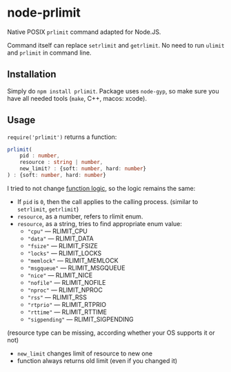 # node-prlimit

Native POSIX `prlimit` command adapted for Node.JS.

Command itself can replace `setrlimit` and `getrlimit`. No need to run `ulimit` and `prlimit` in command line.

## Installation

Simply do `npm install prlimit`. Package uses `node-gyp`, so make sure you have all needed tools (`make`, C++, macos: xcode).

## Usage

`require('prlimit')` returns a function:
```ts
prlimit(
    pid : number, 
    resource : string | number, 
    new_limit? : {soft: number, hard: number}
) : {soft: number, hard: number}
```

I tried to not change [function logic](https://linux.die.net/man/2/prlimit), so the logic remains the same:
- If `pid` is `0`, then the call applies to the calling process. (similar to `setrlimit`, `getrlimit`)
- `resource`, as a number, refers to rlimit enum.
- `resource`, as a string, tries to find appropriate enum value:
    - `"cpu"` — RLIMIT_CPU
    - `"data"` — RLIMIT_DATA
    - `"fsize"` — RLIMIT_FSIZE
    - `"locks"` — RLIMIT_LOCKS
    - `"memlock"` — RLIMIT_MEMLOCK
    - `"msgqueue"` — RLIMIT_MSGQUEUE
    - `"nice"` — RLIMIT_NICE
    - `"nofile"` — RLIMIT_NOFILE
    - `"nproc"` — RLIMIT_NPROC
    - `"rss"` — RLIMIT_RSS
    - `"rtprio"` — RLIMIT_RTPRIO
    - `"rttime"` — RLIMIT_RTTIME
    - `"sigpending"` — RLIMIT_SIGPENDING

(resource type can be missing, according whether your OS supports it or not)
- `new_limit` changes limit of resource to new one
- function always returns old limit (even if you changed it)
